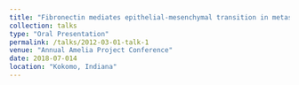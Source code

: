 ```yaml
---
title: "Fibronectin mediates epithelial-mesenchymal transition in metastatic breast cancer"
collection: talks
type: "Oral Presentation"
permalink: /talks/2012-03-01-talk-1
venue: "Annual Amelia Project Conference"
date: 2018-07-014
location: "Kokomo, Indiana"
---
```


